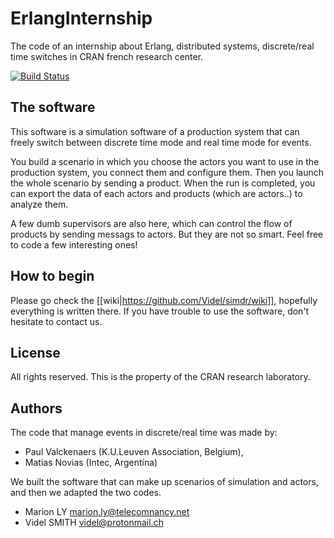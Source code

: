 ErlangInternship
================

The code of an internship about Erlang, distributed systems, discrete/real time switches in CRAN french research center.

[![Build Status](https://magnum.travis-ci.com/Videl/ErlangInternship.svg?token=HjXfS6RsE3Qp2htUyQWj&branch=master)](https://magnum.travis-ci.com/Videl/ErlangInternship)

The software
------------
This software is a simulation software of a production system that can freely switch between discrete time mode and real time mode for events.

You build a scenario in which you choose the actors you want to use in the production system, you connect them and configure them. Then you launch the whole scenario by sending a product. When the run is completed, you can export the data of each actors and products (which are actors..) to analyze them. 

A few dumb supervisors are also here, which can control the flow of products by sending messags to actors. But they are not so smart. Feel free to code a few interesting ones!

How to begin
------------
Please go check the [[wiki|https://github.com/Videl/simdr/wiki]], hopefully everything is written there.
If you have trouble to use the software, don't hesitate to contact us.

License
-------

All rights reserved. This is the property of the CRAN research laboratory.

Authors
-------

The code that manage events in discrete/real time was made by:
 * Paul Valckenaers (K.U.Leuven Association, Belgium), 
 * Matias Novias    (Intec, Argentina)  

We built the software that can make up scenarios of simulation and actors, and then we adapted the two codes.
 * Marion LY marion.ly@telecomnancy.net
 * Videl SMITH videl@protonmail.ch
